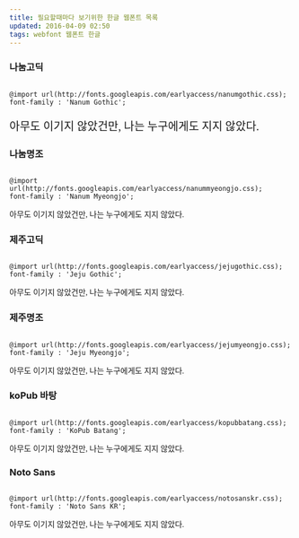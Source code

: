 ```yaml
---
title: 필요할때마다 보기위한 한글 웹폰트 목록 
updated: 2016-04-09 02:50
tags: webfont 웹폰트 한글 
---
```


### 나눔고딕 
<pre><code class="language-css">
@import url(http://fonts.googleapis.com/earlyaccess/nanumgothic.css);
font-family : 'Nanum Gothic';
</code></pre>

<p style="font-family : 'Nanum Gothic';font-size:20;">아무도 이기지 않았건만, 나는 누구에게도 지지 않았다.</p>

### 나눔명조 
<pre><code class="language-css">
@import url(http://fonts.googleapis.com/earlyaccess/nanummyeongjo.css);
font-family : 'Nanum Myeongjo';
</code></pre>

<p style="font-family : 'Nanum Myeongjo;font-size:20;'">아무도 이기지 않았건만, 나는 누구에게도 지지 않았다.</p>

### 제주고딕
<pre><code class="language-css">
@import url(http://fonts.googleapis.com/earlyaccess/jejugothic.css);
font-family : 'Jeju Gothic';
</code></pre>

<p style="font-family : 'Jeju Gothic'">아무도 이기지 않았건만, 나는 누구에게도 지지 않았다.</p>

### 제주명조
<pre><code class="language-css">
@import url(http://fonts.googleapis.com/earlyaccess/jejumyeongjo.css);
font-family : 'Jeju Myeongjo';
</code></pre>

<p style="font-family : 'Jeju Myeongjo'">아무도 이기지 않았건만, 나는 누구에게도 지지 않았다.</p>

### koPub 바탕 
<pre><code class="language-css">
@import url(http://fonts.googleapis.com/earlyaccess/kopubbatang.css);
font-family : 'KoPub Batang';
</code></pre>

<p style="font-family : 'KoPub Batang'">아무도 이기지 않았건만, 나는 누구에게도 지지 않았다.</p>

### Noto Sans 
<pre><code class="language-css">
@import url(http://fonts.googleapis.com/earlyaccess/notosanskr.css);
font-family : 'Noto Sans KR';
</code></pre>

<p style="font-family : 'Noto Sans KR'">아무도 이기지 않았건만, 나는 누구에게도 지지 않았다.</p>
